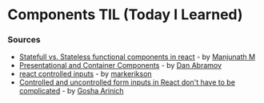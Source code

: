 # Components TIL (Today I Learned)

### Sources

* [Statefull vs. Stateless functional components in react](https://code.tutsplus.com/tutorials/stateful-vs-stateless-functional-components-in-react--cms-29541) - by [Manjunath M](https://tutsplus.com/authors/manjunath-m?_ga=2.126070029.1023039888.1524798727-1666170715.1524798727)
* [Presentational and Container Components](https://medium.com/@dan_abramov/smart-and-dumb-components-7ca2f9a7c7d0) - by [Dan Abramov](https://medium.com/@dan_abramov?source=post_header_lockup)
* [react controlled inputs](https://gist.github.com/markerikson/d71cfc81687f11609d2559e8daee10cc) - by [markerikson](https://gist.github.com/markerikson)
* [Controlled and uncontrolled form inputs in React don't have to be complicated](https://goshakkk.name/controlled-vs-uncontrolled-inputs-react/) - by [Gosha Arinich](https://goshakkk.name/)